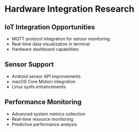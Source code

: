 # Hardware Integration Research

## IoT Integration Opportunities
- MQTT protocol integration for sensor monitoring
- Real-time data visualization in terminal
- Hardware dashboard capabilities

## Sensor Support
- Android sensor API improvements
- macOS Core Motion integration
- Linux sysfs enhancements

## Performance Monitoring
- Advanced system metrics collection
- Real-time resource monitoring
- Predictive performance analysis
